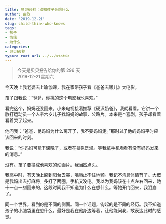 ```yaml
---
title: 贝贝60秒：谁知孩子会想什么
author: 曲政
date: '2019-12-21'
slug: child-think-who-knows
tags:
- 孩子
- 情绪
- 为什么
categories:
- 贝贝60秒
typora-root-url: ../../static
---
```

> 今天是贝贝报告给你的第 296 天   
> 2019-12-21 星期六 

今天晚上我老婆去上瑜伽课，我在家带孩子看《爸爸去哪儿》大电影。

孩子跟我说：“爸爸，你挑的这个电影我也喜欢。”

看完这个，妈妈还没回来。小米电视接着推荐《硬汉奶爸》，我就看看。它讲一个散打运动员一个人带六岁儿子找妈妈的故事，公路片。本来是个喜剧，孩子却看着看着哭了起来。

他问我：“爸爸，他妈妈为什么离开了，我不要妈妈走。”那时过了他的妈妈平时应该回来的时刻。

我说：“你妈妈可能下课晚了，或者在排队洗澡。等我拿手机看看有没有妈妈发来的消息。”

没有。孩子要换成他喜欢的动画片。我当然点头。

我高中时，有天晚上躲到阳台去哭，嘴唇止不住地颤。我记不清具体情节了。大概是我妈出去打麻将，多打了两圈，手机又没电。我以为我妈该在十点左右回来，她十一点一刻回来的。这段时间我不知道为什么在想什么。等她开门回来，我泪崩了。

同一个世界，看到的是不同的侧面。同一个话题，钩起的是不同的经历。我不知道孩子的小脑袋里在想什么。最好是我在他身边等着，让他能问我，敢表达此时的感觉。



